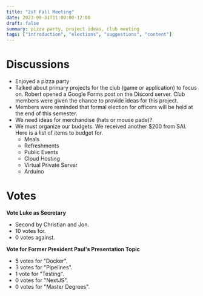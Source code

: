 ```yaml
---
title: "2st Fall Meeting"
date: 2023-08-31T11:00:00-12:00
draft: false
summary: pizza party, project ideas, club meeting
tags: ["introduction", "elections", "suggestions", "content"]
---
```


# Discussions

- Enjoyed a pizza party
- Talked about primary projects for the club (game or application) to focus on. Robert opened a Google Forms post on the Discord server. Club members were given the chance to provide ideas for this project.
- Members were reminded that formal election for officers will be held at the end of this semester.
- We need ideas for merchandise (hats or mouse pads)?
- We must organize our budgets. We received another $200 from SAI. Here is a list of items to budget for.
	- Meals
	- Refreshments
	- Public Events
	- Cloud Hosting
	- Virtual Private Server
	- Arduino
# Votes
**Vote Luke as Secretary**
- Second by Christian and Jon.
- 10 votes for.
- 0 votes against.

**Vote for Former President Paul's Presentation Topic**
- 5 votes for "Docker".
- 3 votes for "Pipelines".
- 1 vote for "Testing".
- 0 votes for "NextJS".
- 0 votes for "Master Degrees".

